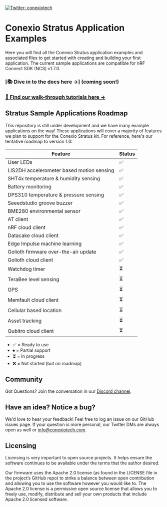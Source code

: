 [![Twitter: conexiotech](https://img.shields.io/twitter/follow/conexiotech.svg?style=social)](https://twitter.com/conexiotech)


# Conexio Stratus Application Examples
Here you will find all the Conexio Stratus application examples and associated files to get started with creating and building your first application.
The current sample applications are compatible for nRF Connect SDK (NCS) v1.7.0. 

### [📚 Dive in to the docs here →] (coming soon!)


### [📣 Find our walk-through tutorials here →](https://www.rajeevpiyare.com/posts/)


## Stratus Sample Applications Roadmap

This repository is still under development and we have many example applications on the way! These applications will cover a majority of features we plan to support for the Conexio Stratus kit. For reference, here's our tentative roadmap to version 1.0:

| Feature                                        | Status |
| -----------------------------------------------| ------ |
| User LEDs									     | ✅ | 
| LIS2DH accelerometer based motion sensing      | ✅ | 
| SHT4x temperature & humidity sensing           | ✅ |
| Battery monitoring                             | ✅ |
| DPS310 temperature & pressure sensing          | ✅ |
| Seeedstudio groove buzzer            			 | ✅ |
| BME280 environmental sensor                    | ✅ |
| AT client                    					 | ✅ |
| nRF cloud client     							 | ✅ |
| Datacake cloud client  						 | ✅ |
| Edge Impulse machine learning    				 | ✅ |
| Golioth firmware over-the-air update  		 | ✅ |
| Golioth cloud client                         	 | ✅ |
| Watchdog timer            					 | ⏳ |
| TeraBee level sensing                    		 | ⏳ |
| GPS                    						 | ⏳ |
| Memfault cloud client            				 | ⏳ |
| Cellular based location                        | ⏳ |
| Asset tracking                         	     | ⏳ |
| Qubitro cloud client             				 | ⏳ |


- ✅ = Ready to use
- ⏺ = Partial support
- ⏳ = In progress
- ❌ = Not started (but on roadmap)

## Community

Got Questions? Join the conversation in our [Discord channel](https://discord.gg/2CZJTrt6Z5).

## Have an idea? Notice a bug?

We'd love to hear your feedback! Feel free to log an issue on our GitHub issues page. If your question is more personal, our Twitter DMs are always open as well or info@conexiotech.com.


## Licensing
Licensing is very important to open source projects. It helps ensure the software continues to be available under the terms that the author desired.

Our firmware uses the Apache 2.0 license (as found in the LICENSE file in the project’s GitHub repo) to strike a balance between open contribution and allowing you to use the software however you would like to. 
The Apache 2.0 license is a permissive open source license that allows you to freely use, modify, distribute and sell your own products that include Apache 2.0 licensed software. 
